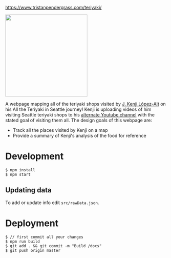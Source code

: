 https://www.tristanpendergrass.com/teriyaki/

<img width="256px" src="https://github.com/tristanpendergrass/teriyaki/assets/4894672/741b018e-6aa9-41d4-9b30-b1e7fd56c293" />


A webpage mapping all of the teriyaki shops visited by [J. Kenji López-Alt](https://www.kenjilopezalt.com/) on his All the Teriyaki in Seattle journey! Kenji is uploading videos of him visiting Seattle teriyaki shops to his [alternate Youtube channel](https://www.youtube.com/@JKenjiLopezMain) with the stated goal of visiting them all. The design goals of this webpage are:
* Track all the places visited by Kenji on a map
* Provide a summary of Kenji's analysis of the food for reference

# Development

```
$ npm install
$ npm start
```

## Updating data
To add or update info edit `src/rawData.json`.

# Deployment

```
$ // first commit all your changes
$ npm run build
$ git add . && git commit -m "Build /docs"
$ git push origin master
```
